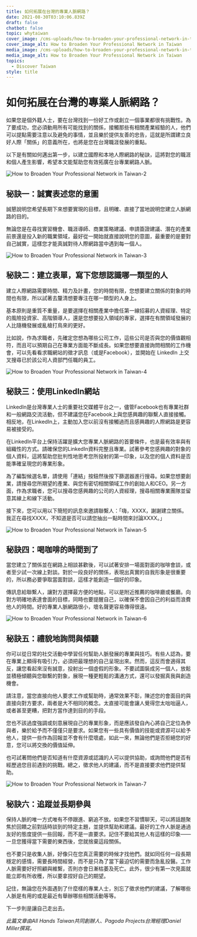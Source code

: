 ```yaml
---
title: 如何拓展在台灣的專業人脈網路？
date: 2021-08-30T03:10:06.839Z
draft: false
chatbot: false
topic: whytaiwan
cover_image: /cms-uploads/how-to-broaden-your-professional-network-in-taiwan-1.jpg
cover_image_alt: How to Broaden Your Professional Network in Taiwan
media_image: /cms-uploads/how-to-broaden-your-professional-network-in-taiwan-1.jpg
media_image_alt: How to Broaden Your Professional Network in Taiwan
topics:
  - Discover Taiwan
style: title
---
```

# 如何拓展在台灣的專業人脈網路？

如果您是個外籍人士，要在台灣找到一份好工作或創立一個事業都很有挑戰性。為了要成功，您必須動用所有可能找到的關係，接觸那些有相關產業經驗的人，他們可以提點需要注意以及避免的事情，並且樂於提供友善的忠告，這就是所謂建立良好人際「關係」的意義所在，也將是您在台灣職涯發展的重點。

以下是有關如何邁出第一步，以建立國際和本地人際網路的秘訣，這將對您的職涯和個人產生影響，希望本文能幫助您有效拓廣在台專業網路人脈。

![How to Broaden Your Professional Network in Taiwan-2](/cms-uploads/how-to-broaden-your-professional-network-in-taiwan-2.jpg)

## 秘訣一：誠實表述您的意圖

誠懇說明您希望長期下來想要實現的目標，且明確、直接了當地說明您建立人脈網路的目的。

無論您是在尋找實習機會、職涯導師、商業策略建議、申請簽證建議、潛在的產業前景還是投入新的職業領域，最好從一開始就直接說明您的意圖，最重要的是要對自己誠實，這樣您才能真誠對待人際網路當中遇到每一個人。

![How to Broaden Your Professional Network in Taiwan-3](/cms-uploads/how-to-broaden-your-professional-network-in-taiwan-3.jpg)

## 秘訣二：建立表單，寫下您想認識哪一類型的人

建立人際網路需要時間、精力及計畫，您的時間有限，您想要建立關係的對象的時間也有限，所以試著去釐清想要專注在哪一類型的人身上。

基本原則是重質不重量，是要選擇在相關產業中擔任第一線招募的人資經理、特定的風險投資家、高階領導人，還是您想要投入領域的專家，選擇在有關領域發展的人比隨機發展或亂槍打鳥來的更好。

比如說，作為求職者，先確定您想為哪些公司工作，這些公司是否與您的價值觀相符，而且可以預期自己在專業方面能不斷成長。如果您想要直接詢問相關的工作機會，可以先看看求職網站的徵才訊息（或是Facebook），並開始在 LinkedIn 上交叉搜尋已於該公司人資部門任職的員工。

![How to Broaden Your Professional Network in Taiwan-4](/cms-uploads/how-to-broaden-your-professional-network-in-taiwan-4.jpg)

## 秘訣三：使用LinkedIn網站

LinkedIn是台灣專業人士的重要社交媒體平台之一，儘管Facebook也有專業社群和一般網路交流活動，但不建議您在Facebook上與您感興趣的聯繫人直接接觸。相反地，在LinkedIn上，主動加入您以前沒有接觸過而且感興趣的人際網路是更容易被接受的。

在LinkedIn平台上保持活躍是擴大您專業人脈網路的首要條件，也是最有效率與有組織性的方式。請確保您的LinkedIn資料完整且專業。試著參考您感興趣的對象的個人資料，這將幫助您批判性地思考您所投射的第一印象，以及您的個人資料是否能準確呈現您的專業形象。

為了編製候選名單，請使用「連結」按鈕然後按下篩選器進行搜尋。如果您想要創業，請搜尋您所期望的產業、與您有密切相關領域工作的創始人和CEO。另一方面，作為求職者，您可以搜尋您感興趣的公司的人資經理，搜尋相關專業團隊並留意其線上和線下活動。

接下來，您可以用以下簡短的訊息來邀請聯繫人：「嗨，XXXX，謝謝建立關係。我正在尋找XXXX，不知道是否可以請您抽出一點時間來討論XXXX。」

![How to Broaden Your Professional Network in Taiwan-5](/cms-uploads/how-to-broaden-your-professional-network-in-taiwan-5.jpg)

## 秘訣四：喝咖啡的時間到了

當您建立了關係並在網路上相談甚歡後，可以試著安排一場面對面的咖啡會談，或者至少試一次線上對談。對於一段良好的關係，表現出真實的自我形象是很重要的，所以務必要爭取當面對談，這樣才能創造一個好的印象。

傳訊息給聯繫人，讓對方選擇最方便的地點，可以是附近推薦的咖啡廳或餐廳。向對方明確地表達會面的目標，同時也要提醒自己，以確保不會因自己的利益而浪費他人的時間。好的專業人脈網路很小，壞名聲更容易傳得很遠。

![How to Broaden Your Professional Network in Taiwan-6](/cms-uploads/how-to-broaden-your-professional-network-in-taiwan-6.jpg)

## 秘訣五：禮貌地詢問與傾聽

你可以從日常的社交活動中學習任何幫助人脈發展的專業與技巧。有些人認為，要在專業上顯得有吸引力，必須把最理想的自己呈現出來。然而，這反而會適得其反，讓您看起來沒有誠意，投射出一個虛假的形象。不要試圖裝成另一個人，放鬆並積極傾聽與您聯繫的對象，展現一種更輕鬆的溝通方式，還可以發掘真我與創造機會。

請注意，當您直接向他人要求工作或幫助時，通常效果不彰，陳述您的會面目的與直接向對方要求，兩者是大不相同的概念。太直接可能會讓人覺得您太咄咄逼人，或者甚至更糟，把對方當作達到目的的手段。

您也不該過度強調或刻意展現自己的專業形象，而是應該發自內心將自己定位為參與者，樂於給予而不僅僅只是要求。如果您有一些具有價值的技能或資源可以給予他人，提供一些作為回報並不會有什麼壞處，如此一來，無論他們是否拒絕您的好意，您可以將交換的價值延伸。

也可試著問他們是否知道有什麼資源或認識的人可以提供協助，或詢問他們是否有經歷過您目前遇到的挑戰。總之，徵求他人的建議，而不是直接要求他們提供幫助。

![How to Broaden Your Professional Network in Taiwan-7](/cms-uploads/how-to-broaden-your-professional-network-in-taiwan-7.jpg)

## 秘訣六：追蹤並長期參與

保持人脈的唯一方式唯有不停跟進、窮追不放。如果您不習慣聊天，可以將話題聚焦於回饋之前對話時談到的特定主題，並提供幫助和建議。最好的工作人脈是通過友好的態度提供一些回報，而不是一直要求。記住不要給其他人有這樣的印象——一旦您獲得當下需要的東西後，您就捨棄這段關係。

也不要只是收集人脈，好像只在您真正需要的時候才找他們。就如同任何一段長期穩定的感情，需要長時間經營，而不是只為了當下最迫切的需要而急亂投醫。工作人脈需要好好照顧與維繫，否則亦會日漸枯萎及死亡。此外，很少有第一次見面就能立即有所收穫，所以要拿捏好自己的期望。

記住，無論您在外面遇到了什麼樣的專業人士，別忘了徵求他們的建議，了解哪些人脈是有用的或是最近有舉辦哪些相關活動等等。

下一步則是讓自己走出去。



*此篇文章由All Hands Taiwan共同創辦人、Pagoda Projects台灣經理Daniel Miller撰寫。*